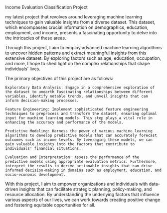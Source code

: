 Income Evaluation Classification Project

my latest project that revolves around leveraging machine learning techniques to gain valuable insights from a diverse dataset. This dataset, which encompasses crucial information on demographics, education, employment, and income, presents a fascinating opportunity to delve into the intricacies of these areas.

Through this project, I aim to employ advanced machine learning algorithms to uncover hidden patterns and extract meaningful insights from this extensive dataset. By exploring factors such as age, education, occupation, and more, I hope to shed light on the complex relationships that shape individuals' lives.

The primary objectives of this project are as follows:

    Exploratory Data Analysis: Engage in a comprehensive exploration of the dataset to unearth fascinating relationships between different variables, identify notable trends, and unveil insights that can inform decision-making processes.

    Feature Engineering: Implement sophisticated feature engineering techniques to preprocess and transform the dataset, ensuring optimal input for machine learning models. This step plays a vital role in enhancing the accuracy and performance of the models.

    Predictive Modeling: Harness the power of various machine learning algorithms to develop predictive models that can accurately forecast outcomes such as income levels. By leveraging these models, we can gain valuable insights into the factors that contribute to individuals' financial situations.

    Evaluation and Interpretation: Assess the performance of the predictive models using appropriate evaluation metrics. Furthermore, interpret the results to derive actionable insights that can drive informed decision-making in domains such as employment, education, and socio-economic development.

With this project, I aim to empower organizations and individuals with data-driven insights that can facilitate strategic planning, policy-making, and resource allocation. By understanding the underlying factors that influence various aspects of our lives, we can work towards creating positive change and fostering equitable opportunities for all.
